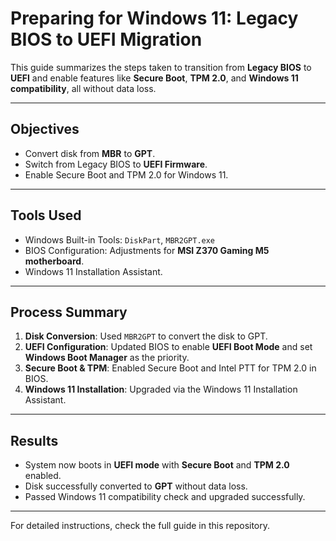 # Preparing for Windows 11: Legacy BIOS to UEFI Migration

This guide summarizes the steps taken to transition from **Legacy BIOS** to **UEFI** and enable features like **Secure Boot**, **TPM 2.0**, and **Windows 11 compatibility**, all without data loss.

---

## Objectives
- Convert disk from **MBR** to **GPT**.
- Switch from Legacy BIOS to **UEFI Firmware**.
- Enable Secure Boot and TPM 2.0 for Windows 11.

---

## Tools Used
- Windows Built-in Tools: `DiskPart`, `MBR2GPT.exe`
- BIOS Configuration: Adjustments for **MSI Z370 Gaming M5 motherboard**.
- Windows 11 Installation Assistant.

---

## Process Summary
1. **Disk Conversion**: Used `MBR2GPT` to convert the disk to GPT.
2. **UEFI Configuration**: Updated BIOS to enable **UEFI Boot Mode** and set **Windows Boot Manager** as the priority.
3. **Secure Boot & TPM**: Enabled Secure Boot and Intel PTT for TPM 2.0 in BIOS.
4. **Windows 11 Installation**: Upgraded via the Windows 11 Installation Assistant.

---

## Results
- System now boots in **UEFI mode** with **Secure Boot** and **TPM 2.0** enabled.
- Disk successfully converted to **GPT** without data loss.
- Passed Windows 11 compatibility check and upgraded successfully.

---

For detailed instructions, check the full guide in this repository.
